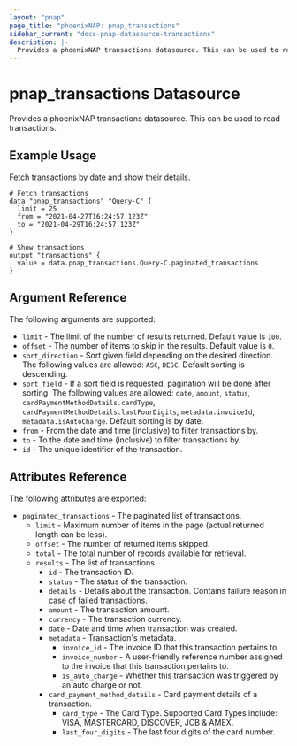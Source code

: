 ```yaml
---
layout: "pnap"
page_title: "phoenixNAP: pnap_transactions"
sidebar_current: "docs-pnap-datasource-transactions"
description: |-
  Provides a phoenixNAP transactions datasource. This can be used to read transactions.
---
```


# pnap_transactions Datasource

Provides a phoenixNAP transactions datasource. This can be used to read transactions.



## Example Usage

Fetch transactions by date  and show their details.

```hcl
# Fetch transactions
data "pnap_transactions" "Query-C" {
  limit = 25
  from = "2021-04-27T16:24:57.123Z"
  to = "2021-04-29T16:24:57.123Z"
}

# Show transactions
output "transactions" {
  value = data.pnap_transactions.Query-C.paginated_transactions
}
```

## Argument Reference

The following arguments are supported:

* `limit` - The limit of the number of results returned. Default value is `100`.
* `offset` - The number of items to skip in the results. Default value is `0`.
* `sort_direction` - Sort given field depending on the desired direction. The following values are allowed: `ASC`, `DESC`. Default sorting is descending.
* `sort_field` - If a sort field is requested, pagination will be done after sorting. The following values are allowed: `date`, `amount`, `status`, `cardPaymentMethodDetails.cardType`, `cardPaymentMethodDetails.lastFourDigits`, `metadata.invoiceId`, `metadata.isAutoCharge`. Default sorting is by date.
* `from` - From the date and time (inclusive) to filter transactions by.
* `to` - To the date and time (inclusive) to filter transactions by.
* `id` - The unique identifier of the transaction.


## Attributes Reference

The following attributes are exported:

* `paginated_transactions` - The paginated list of transactions.
    * `limit` - Maximum number of items in the page (actual returned length can be less).
    * `offset` - The number of returned items skipped.
    * `total` - The total number of records available for retrieval.
    * `results` - The list of transactions.
        * `id` - The transaction ID.
        * `status` - The status of the transaction.
        * `details` - Details about the transaction. Contains failure reason in case of failed transactions.
        * `amount` - The transaction amount.
        * `currency` - The transaction currency.
        * `date` - Date and time when transaction was created.
        * `metadata` - Transaction's metadata.
            * `invoice_id` - The invoice ID that this transaction pertains to.
            * `invoice_number` - A user-friendly reference number assigned to the invoice that this transaction pertains to.
            * `is_auto_charge` - Whether this transaction was triggered by an auto charge or not.
        * `card_payment_method_details` - Card payment details of a transaction.
            * `card_type` - The Card Type. Supported Card Types include: VISA, MASTERCARD, DISCOVER, JCB & AMEX.
            * `last_four_digits` - The last four digits of the card number.
